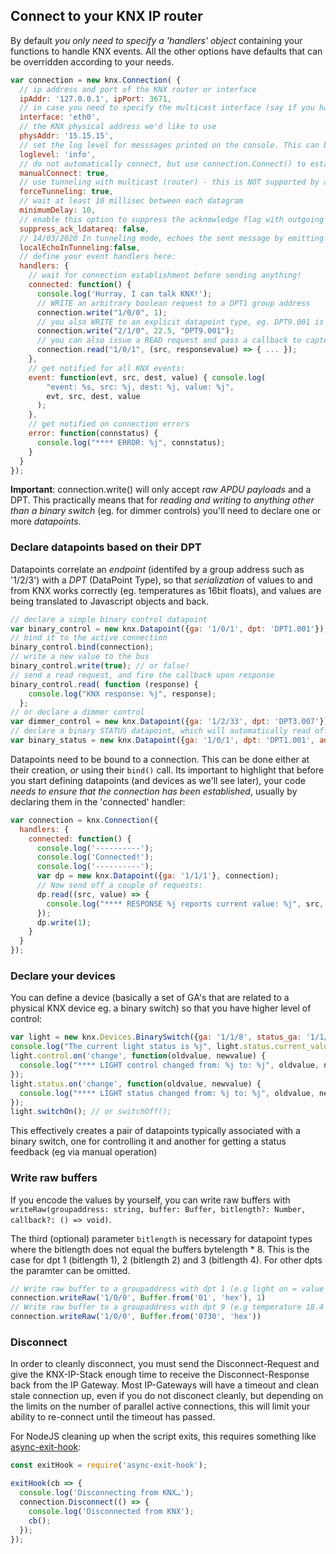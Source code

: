 ## Connect to your KNX IP router

By default *you only need to specify a 'handlers' object* containing your functions to handle KNX events. All the other options have defaults that can be overridden according to your needs.


```js
var connection = new knx.Connection( {
  // ip address and port of the KNX router or interface
  ipAddr: '127.0.0.1', ipPort: 3671,
  // in case you need to specify the multicast interface (say if you have more than one)
  interface: 'eth0',
  // the KNX physical address we'd like to use
  physAddr: '15.15.15',
  // set the log level for messsages printed on the console. This can be 'error', 'warn', 'info' (default), 'debug', or 'trace'.
  loglevel: 'info',
  // do not automatically connect, but use connection.Connect() to establish connection
  manualConnect: true,  
  // use tunneling with multicast (router) - this is NOT supported by all routers! See README-resilience.md
  forceTunneling: true,
  // wait at least 10 millisec between each datagram
  minimumDelay: 10,
  // enable this option to suppress the acknowledge flag with outgoing L_Data.req requests. LoxOne needs this
  suppress_ack_ldatareq: false,
  // 14/03/2020 In tunneling mode, echoes the sent message by emitting a new emitEvent, so other object with same group address, can receive the sent message. Default is false.
  localEchoInTunneling:false,
  // define your event handlers here:
  handlers: {
    // wait for connection establishment before sending anything!
    connected: function() {
      console.log('Hurray, I can talk KNX!');
      // WRITE an arbitrary boolean request to a DPT1 group address
      connection.write("1/0/0", 1);
      // you also WRITE to an explicit datapoint type, eg. DPT9.001 is temperature Celcius
      connection.write("2/1/0", 22.5, "DPT9.001");
      // you can also issue a READ request and pass a callback to capture the response
      connection.read("1/0/1", (src, responsevalue) => { ... });
    },
    // get notified for all KNX events:
    event: function(evt, src, dest, value) { console.log(
        "event: %s, src: %j, dest: %j, value: %j",
        evt, src, dest, value
      );
    },
    // get notified on connection errors
    error: function(connstatus) {
      console.log("**** ERROR: %j", connstatus);
    }
  }
});
```

**Important**: connection.write() will only accept *raw APDU payloads* and a DPT.
This practically means that for *reading and writing to anything other than a binary
switch* (eg. for dimmer controls) you'll need to declare one or more *datapoints*.

### Declare datapoints based on their DPT

Datapoints correlate an *endpoint* (identifed by a group address such as '1/2/3')
with a *DPT* (DataPoint Type), so that *serialization* of values to and from KNX
works correctly (eg. temperatures as 16bit floats), and values are being translated
to Javascript objects and back.

```js
// declare a simple binary control datapoint
var binary_control = new knx.Datapoint({ga: '1/0/1', dpt: 'DPT1.001'});
// bind it to the active connection
binary_control.bind(connection);
// write a new value to the bus
binary_control.write(true); // or false!
// send a read request, and fire the callback upon response
binary_control.read( function (response) {
    console.log("KNX response: %j", response);
  };
// or declare a dimmer control
var dimmer_control = new knx.Datapoint({ga: '1/2/33', dpt: 'DPT3.007'});
// declare a binary STATUS datapoint, which will automatically read off its value
var binary_status = new knx.Datapoint({ga: '1/0/1', dpt: 'DPT1.001', autoread: true});
```

Datapoints need to be bound to a connection. This can be done either at their
creation, *or* using their `bind()` call. Its important to highlight that before
you start defining datapoints (and devices as we'll see later), your code
*needs to ensure that the connection has been established*, usually by declaring them in the 'connected' handler:

```js
var connection = knx.Connection({
  handlers: {
    connected: function() {
      console.log('----------');
      console.log('Connected!');
      console.log('----------');
      var dp = new knx.Datapoint({ga: '1/1/1'}, connection);
      // Now send off a couple of requests:
      dp.read((src, value) => {
        console.log("**** RESPONSE %j reports current value: %j", src, value);
      });
      dp.write(1);
    }
  }
});
```

### Declare your devices

You can define a device (basically a set of GA's that are related to a
physical KNX device eg. a binary switch) so that you have higher level of control:

```js
var light = new knx.Devices.BinarySwitch({ga: '1/1/8', status_ga: '1/1/108'}, connection);
console.log("The current light status is %j", light.status.current_value);
light.control.on('change', function(oldvalue, newvalue) {
  console.log("**** LIGHT control changed from: %j to: %j", oldvalue, newvalue);
});
light.status.on('change', function(oldvalue, newvalue) {
  console.log("**** LIGHT status changed from: %j to: %j", oldvalue, newvalue);
});
light.switchOn(); // or switchOff();
```

This effectively creates a pair of datapoints typically associated with a binary
switch, one for controlling it and another for getting a status feedback (eg via
manual operation)

### Write raw buffers

If you encode the values by yourself, you can write raw buffers with `writeRaw(groupaddress: string, buffer: Buffer, bitlength?: Number, callback?: () => void)`.

The third (optional) parameter `bitlength` is necessary for datapoint types
where the bitlength does not equal the buffers bytelength * 8.
This is the case for dpt 1 (bitlength 1), 2 (bitlength 2) and 3 (bitlength 4).
For other dpts the paramter can be omitted.

```js
// Write raw buffer to a groupaddress with dpt 1 (e.g light on = value true = Buffer<01>) with a bitlength of 1
connection.writeRaw('1/0/0', Buffer.from('01', 'hex'), 1)
// Write raw buffer to a groupaddress with dpt 9 (e.g temperature 18.4 °C = Buffer<0730>) without bitlength
connection.writeRaw('1/0/0', Buffer.from('0730', 'hex'))
```

### Disconnect

In order to cleanly disconnect, you must send the Disconnect-Request and give the KNX-IP-Stack enough time to receive the Disconnect-Response back from the IP Gateway. Most IP-Gateways will have a timeout and clean stale connection up, even if you do not disconect cleanly, but depending on the limits on the number of parallel active connections, this will limit your ability to re-connect until the timeout has passed.

For NodeJS cleaning up when the script exits, this requires something like [async-exit-hook](https://www.npmjs.com/package/async-exit-hook):

```js
const exitHook = require('async-exit-hook');

exitHook(cb => {
  console.log('Disconnecting from KNX…');
  connection.Disconnect(() => {
    console.log('Disconnected from KNX');
    cb();
  });
});
```
